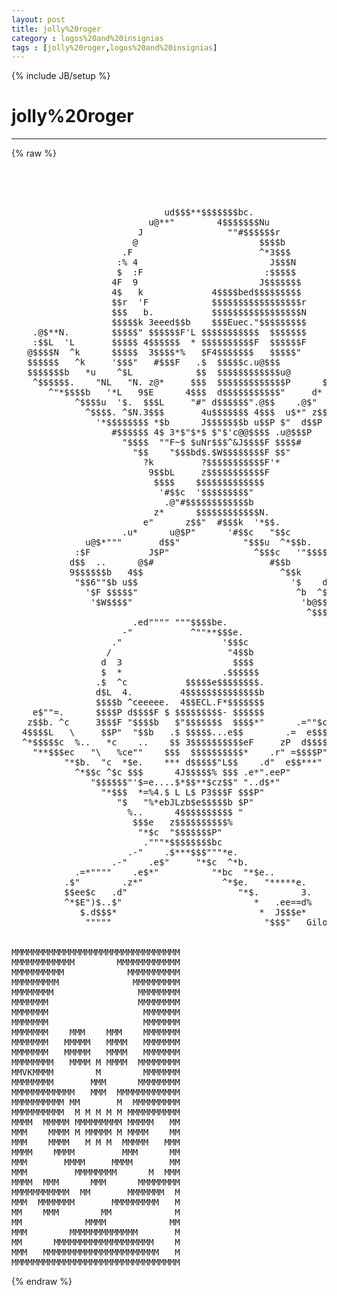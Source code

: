 ```yaml
---
layout: post
title: jolly%20roger
category : logos%20and%20insignias
tags : [jolly%20roger,logos%20and%20insignias]
---
```

{% include JB/setup %}
# jolly%20roger
---
{% raw %}
<pre>



                                                                        
                             ud$$$**$$$$$$$bc.                          
                          u@**&quot;        4$$$$$$$Nu                       
                        J                &quot;&quot;#$$$$$$r                     
                       @                       $$$$b                    
                     .F                        ^*3$$$                   
                    :% 4                         J$$$N                  
                    $  :F                       :$$$$$                  
                   4F  9                       J$$$$$$$                 
                   4$   k             4$$$$bed$$$$$$$$$                 
                   $$r  &#039;F            $$$$$$$$$$$$$$$$$r                
                   $$$   b.           $$$$$$$$$$$$$$$$$N                
                   $$$$$k 3eeed$$b    $$$Euec.&quot;$$$$$$$$$                
    .@$**N.        $$$$$&quot; $$$$$$F&#039;L $$$$$$$$$$$  $$$$$$$                
    :$$L  &#039;L       $$$$$ 4$$$$$$  * $$$$$$$$$$F  $$$$$$F         edNc   
   @$$$$N  ^k      $$$$$  3$$$$*%   $F4$$$$$$$   $$$$$&quot;        d&quot;  z$N  
   $$$$$$   ^k     &#039;$$$&quot;   #$$$F   .$  $$$$$c.u@$$$          J&quot;  @$$$$r 
   $$$$$$$b   *u    ^$L            $$  $$$$$$$$$$$$u@       $$  d$$$$$$ 
    ^$$$$$$.    &quot;NL   &quot;N. z@*     $$$  $$$$$$$$$$$$$P      $P  d$$$$$$$ 
       ^&quot;*$$$$b   &#039;*L   9$E      4$$$  d$$$$$$$$$$$&quot;     d*   J$$$$$r   
            ^$$$$u  &#039;$.  $$$L     &quot;#&quot; d$$$$$$&quot;.@$$    .@$&quot;  z$$$$*&quot;     
              ^$$$$. ^$N.3$$$       4u$$$$$$$ 4$$$  u$*&quot; z$$$&quot;          
                &#039;*$$$$$$$$ *$b      J$$$$$$$b u$$P $&quot;  d$$P             
                   #$$$$$$ 4$ 3*$&quot;$*$ $&quot;$&#039;c@@$$$$ .u@$$$P               
                     &quot;$$$$  &quot;&quot;F~$ $uNr$$$^&amp;J$$$$F $$$$#                 
                       &quot;$$    &quot;$$$bd$.$W$$$$$$$$F $$&quot;                   
                         ?k         ?$$$$$$$$$$$F&#039;*                     
                          9$$bL     z$$$$$$$$$$$F                       
                           $$$$    $$$$$$$$$$$$$                        
                            &#039;#$$c  &#039;$$$$$$$$$&quot;                          
                             .@&quot;#$$$$$$$$$$$$b                          
                           z*      $$$$$$$$$$$$N.                       
                         e&quot;      z$$&quot;  #$$$k  &#039;*$$.                     
                     .u*      u@$P&quot;      &#039;#$$c   &quot;$$c                   
              u@$*&quot;&quot;&quot;       d$$&quot;            &quot;$$$u  ^*$$b.               
            :$F           J$P&quot;                ^$$$c   &#039;&quot;$$$$$$bL        
           d$$  ..      @$#                      #$$b         &#039;#$       
           9$$$$$$b   4$$                          ^$$k         &#039;$      
            &quot;$$6&quot;&quot;$b u$$                             &#039;$    d$$$$$P      
              &#039;$F $$$$$&quot;                              ^b  ^$$$$b$       
               &#039;$W$$$$&quot;                                &#039;b@$$$$&quot;         
                                                        ^$$$*  Gilo95&#039;         
                       .ed&quot;&quot;&quot;&quot; &quot;&quot;&quot;$$$$be.                     
                     -&quot;           ^&quot;&quot;**$$$e.                  
                   .&quot;                   &#039;$$$c                 
                  /                      &quot;4$$b                
                 d  3                     $$$$                
                 $  *                   .$$$$$$               
                .$  ^c           $$$$$e$$$$$$$$.              
                d$L  4.         4$$$$$$$$$$$$$$b              
                $$$$b ^ceeeee.  4$$ECL.F*$$$$$$$              
    e$&quot;&quot;=.      $$$$P d$$$$F $ $$$$$$$$$- $$$$$$              
   z$$b. ^c     3$$$F &quot;$$$$b   $&quot;$$$$$$$  $$$$*&quot;      .=&quot;&quot;$c  
  4$$$$L   \     $$P&quot;  &quot;$$b   .$ $$$$$...e$$        .=  e$$$. 
  ^*$$$$$c  %..   *c    ..    $$ 3$$$$$$$$$$eF     zP  d$$$$$ 
    &quot;**$$$ec   &quot;\   %ce&quot;&quot;    $$$  $$$$$$$$$$*    .r&quot; =$$$$P&quot;&quot; 
          &quot;*$b.  &quot;c  *$e.    *** d$$$$$&quot;L$$    .d&quot;  e$$***&quot;   
            ^*$$c ^$c $$$      4J$$$$$% $$$ .e*&quot;.eeP&quot;         
               &quot;$$$$$$&quot;&#039;$=e....$*$$**$cz$$&quot; &quot;..d$*&quot;           
                 &quot;*$$$  *=%4.$ L L$ P3$$$F $$$P&quot;              
                    &quot;$   &quot;%*ebJLzb$e$$$$$b $P&quot;                
                      %..      4$$$$$$$$$$ &quot;                  
                       $$$e   z$$$$$$$$$$%                    
                        &quot;*$c  &quot;$$$$$$$P&quot;                      
                         .&quot;&quot;&quot;*$$$$$$$$bc                      
                      .-&quot;    .$***$$$&quot;&quot;&quot;*e.                   
                   .-&quot;    .e$&quot;     &quot;*$c  ^*b.                 
            .=*&quot;&quot;&quot;&quot;    .e$*&quot;          &quot;*bc  &quot;*$e..            
          .$&quot;        .z*&quot;               ^*$e.   &quot;*****e.      
          $$ee$c   .d&quot;                     &quot;*$.        3.     
          ^*$E&quot;)$..$&quot;                         *   .ee==d%     
             $.d$$$*                           *  J$$$e*      
              &quot;&quot;&quot;&quot;&quot;                             &quot;$$$&quot;   Gilo95&#039;


MMMMMMMMMMMMMMMMMMMMMMMMMMMMMMMM
MMMMMMMMMMMM        MMMMMMMMMMMM
MMMMMMMMMM            MMMMMMMMMM
MMMMMMMMM              MMMMMMMMM
MMMMMMMM                MMMMMMMM
MMMMMMM                 MMMMMMMM
MMMMMMM                  MMMMMMM
MMMMMMM                  MMMMMMM
MMMMMMM    MMM    MMM    MMMMMMM
MMMMMMM   MMMMM   MMMM   MMMMMMM
MMMMMMM   MMMMM   MMMM   MMMMMMM
MMMMMMMM   MMMM M MMMM  MMMMMMMM
MMVKMMMM        M        MMMMMMM
MMMMMMMM       MMM      MMMMMMMM
MMMMMMMMMMMM   MMM  MMMMMMMMMMMM
MMMMMMMMMM MM       M  MMMMMMMMM
MMMMMMMMMM  M M M M M MMMMMMMMMM
MMMM  MMMMM MMMMMMMMM MMMMM   MM
MMM    MMMM M MMMMM M MMMM    MM
MMM    MMMM   M M M  MMMMM   MMM
MMMM    MMMM         MMM      MM
MMM       MMMM     MMMM       MM
MMM         MMMMMMMM      M  MMM
MMMM  MMM      MMM      MMMMMMMM
MMMMMMMMMMM  MM       MMMMMMM  M
MMM  MMMMMMM       MMMMMMMMM   M
MM    MMM        MM            M
MM            MMMM            MM
MMM        MMMMMMMMMMMMM       M
MM      MMMMMMMMMMMMMMMMMMM    M
MMM   MMMMMMMMMMMMMMMMMMMMMM   M
MMMMMMMMMMMMMMMMMMMMMMMMMMMMMMMM </pre>
{% endraw %}
